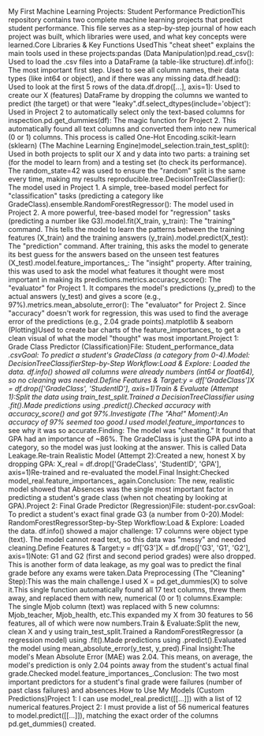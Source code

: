 My First Machine Learning Projects: Student Performance PredictionThis repository contains two complete machine learning projects that predict student performance. This file serves as a step-by-step journal of how each project was built, which libraries were used, and what key concepts were learned.Core Libraries & Key Functions UsedThis "cheat sheet" explains the main tools used in these projects:pandas (Data Manipulation)pd.read_csv(): Used to load the .csv files into a DataFrame (a table-like structure).df.info(): The most important first step. Used to see all column names, their data types (like int64 or object), and if there was any missing data.df.head(): Used to look at the first 5 rows of the data.df.drop([...], axis=1): Used to create our X (features) DataFrame by dropping the columns we wanted to predict (the target) or that were "leaky".df.select_dtypes(include='object'): Used in Project 2 to automatically select only the text-based columns for inspection.pd.get_dummies(df): The magic function for Project 2. This automatically found all text columns and converted them into new numerical (0 or 1) columns. This process is called One-Hot Encoding.scikit-learn (sklearn) (The Machine Learning Engine)model_selection.train_test_split(): Used in both projects to split our X and y data into two parts: a training set (for the model to learn from) and a testing set (to check its performance). The random_state=42 was used to ensure the "random" split is the same every time, making my results reproducible.tree.DecisionTreeClassifier(): The model used in Project 1. A simple, tree-based model perfect for "classification" tasks (predicting a category like GradeClass).ensemble.RandomForestRegressor(): The model used in Project 2. A more powerful, tree-based model for "regression" tasks (predicting a number like G3).model.fit(X_train, y_train): The "training" command. This tells the model to learn the patterns between the training features (X_train) and the training answers (y_train).model.predict(X_test): The "prediction" command. After training, this asks the model to generate its best guess for the answers based on the unseen test features (X_test).model.feature_importances_: The "insight" property. After training, this was used to ask the model what features it thought were most important in making its predictions.metrics.accuracy_score(): The "evaluator" for Project 1. It compares the model's predictions (y_pred) to the actual answers (y_test) and gives a score (e.g., 97%).metrics.mean_absolute_error(): The "evaluator" for Project 2. Since "accuracy" doesn't work for regression, this was used to find the average error of the predictions (e.g., $2.04$ grade points).matplotlib & seaborn (Plotting)Used to create bar charts of the feature_importances_ to get a clean visual of what the model "thought" was most important.Project 1: Grade Class Predictor (Classification)File: Student_performance_data _.csvGoal: To predict a student's GradeClass (a category from 0-4).Model: DecisionTreeClassifierStep-by-Step Workflow:Load & Explore: Loaded the data. df.info() showed all columns were already numbers (int64 or float64), so no cleaning was needed.Define Features & Target:y = df['GradeClass']X = df.drop(['GradeClass', 'StudentID'], axis=1)Train & Evaluate (Attempt 1):Split the data using train_test_split.Trained a DecisionTreeClassifier using .fit().Made predictions using .predict().Checked accuracy with accuracy_score() and got 97%.Investigate (The "Aha!" Moment):An accuracy of 97% seemed too good.I used model.feature_importances_ to see why it was so accurate.Finding: The model was "cheating." It found that GPA had an importance of ~86%. The GradeClass is just the GPA put into a category, so the model was just looking at the answer. This is called Data Leakage.Re-train Realistic Model (Attempt 2):Created a new, honest X by dropping GPA: X_real = df.drop(['GradeClass', 'StudentID', 'GPA'], axis=1)Re-trained and re-evaluated the model.Final Insight:Checked model_real.feature_importances_ again.Conclusion: The new, realistic model showed that Absences was the single most important factor in predicting a student's grade class (when not cheating by looking at GPA).Project 2: Final Grade Predictor (Regression)File: student-por.csvGoal: To predict a student's exact final grade G3 (a number from 0-20).Model: RandomForestRegressorStep-by-Step Workflow:Load & Explore: Loaded the data. df.info() showed a major challenge: 17 columns were object type (text). The model cannot read text, so this data was "messy" and needed cleaning.Define Features & Target:y = df['G3']X = df.drop(['G3', 'G1', 'G2'], axis=1)Note: G1 and G2 (first and second period grades) were also dropped. This is another form of data leakage, as my goal was to predict the final grade before any exams were taken.Data Preprocessing (The "Cleaning" Step):This was the main challenge.I used X = pd.get_dummies(X) to solve it.This single function automatically found all 17 text columns, threw them away, and replaced them with new, numerical (0 or 1) columns.Example: The single Mjob column (text) was replaced with 5 new columns: Mjob_teacher, Mjob_health, etc.This expanded my X from 30 features to 56 features, all of which were now numbers.Train & Evaluate:Split the new, clean X and y using train_test_split.Trained a RandomForestRegressor (a regression model) using .fit().Made predictions using .predict().Evaluated the model using mean_absolute_error(y_test, y_pred).Final Insight:The model's Mean Absolute Error (MAE) was $2.04$. This means, on average, the model's prediction is only $2.04$ points away from the student's actual final grade.Checked model.feature_importances_.Conclusion: The two most important predictors for a student's final grade were failures (number of past class failures) and absences.How to Use My Models (Custom Predictions)Project 1: I can use model_real.predict([[...]]) with a list of 12 numerical features.Project 2: I must provide a list of 56 numerical features to model.predict([[...]]), matching the exact order of the columns pd.get_dummies() created.
